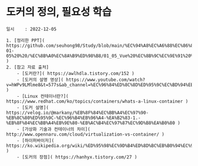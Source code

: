 # 도커의 정의, 필요성 학습
    일시    : 2022-12-05  
    
    1. [정리한 PPT]( https://github.com/seuhong98/Study/blob/main/%EC%94%A8%EC%A6%88%EC%86%8C%ED%94%84%ED%8A%B8_%EB%8F%99%EA%B3%84%20%EC%9D%B8%ED%84%B4%EC%89%BD%20%EC%8A%A4%ED%84%B0%EB%94%94/2022-01-05%20%20/%EC%8B%A0%EC%8A%B9%ED%98%B8/01_05_Vue%20%EC%8B%9C%EC%9E%91%20%ED%95%98%EA%B8%B0_%EC%8B%A0%EC%8A%B9%ED%98%B8.pptx )  
    2. [참고 자료 출처]
        - [도커란?]( https://awlhdla.tistory.com/152 )  
        - [도커의 설명 영상]( https://www.youtube.com/watch?v=hWPv9LMlme8&t=577s&ab_channel=%EC%96%84%ED%8C%8D%ED%95%9C%EC%BD%94%EB%94%A9%EC%82%AC%EC%A0%84 )
        - [Linux 컨테이너란?]( https://www.redhat.com/ko/topics/containers/whats-a-linux-container )
        - [도커 설명]( https://velog.io/@markany/%EB%8F%84%EC%BB%A4%EC%97%90-%EB%8C%80%ED%95%9C-%EC%96%B4%EB%96%A4-%EA%B2%83-1.-%EB%8F%84%EC%BB%A4%EB%9E%80-%EB%AC%B4%EC%97%87%EC%9D%B8%EA%B0%80 )
        - [가상화 기술과 컨테이너의 차이]( http://www.opennaru.com/cloud/virtualization-vs-container/ )
        - [하이퍼바이저]( https://ko.wikipedia.org/wiki/%ED%95%98%EC%9D%B4%ED%8D%BC%EB%B0%94%EC%9D%B4%EC%A0%80 )
        - [도커의 장점]( https://hanhyx.tistory.com/27 )
        
        
    


